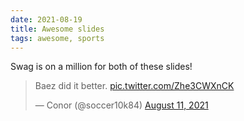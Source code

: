 ```yaml
---
date: 2021-08-19
title: Awesome slides
tags: awesome, sports
---
```


Swag is on a million for both of these slides!

<blockquote class="twitter-tweet"><p lang="en" dir="ltr">Baez did it better. <a href="https://t.co/Zhe3CWXnCK">pic.twitter.com/Zhe3CWXnCK</a></p>&mdash; Conor (@soccer10k84) <a href="https://twitter.com/soccer10k84/status/1425329394667573253?ref_src=twsrc%5Etfw">August 11, 2021</a></blockquote> <script async src="https://platform.twitter.com/widgets.js" charset="utf-8"></script>